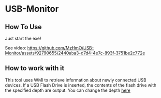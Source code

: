 # USB-Monitor

## How To Use
Just start the exe!

See video:
https://github.com/MzHmO/USB-Monitor/assets/92790655/2440aba3-d7d4-4e7c-893f-3751be2c772e

## How to work with it
This tool uses WMI to retrieve information about newly connected USB devices. If a USB Flash Drive is inserted, the contents of the flash drive with the specified depth are output. You can change the depth [here](https://github.com/MzHmO/USB-Monitor/blob/main/USB-Monitor/Program.cs#L39)

